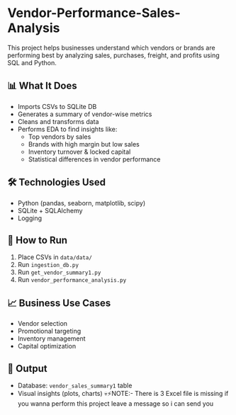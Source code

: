 # Vendor-Performance-Sales-Analysis
This project helps businesses understand which vendors or brands are performing best by analyzing sales, purchases, freight, and profits using SQL and Python.
## 📊 What It Does
- Imports CSVs to SQLite DB
- Generates a summary of vendor-wise metrics
- Cleans and transforms data
- Performs EDA to find insights like:
  - Top vendors by sales
  - Brands with high margin but low sales
  - Inventory turnover & locked capital
  - Statistical differences in vendor performance

## 🛠️ Technologies Used
- Python (pandas, seaborn, matplotlib, scipy)
- SQLite + SQLAlchemy
- Logging

## 🔄 How to Run
1. Place CSVs in `data/data/`
2. Run `ingestion_db.py`
3. Run `get_vendor_summary1.py`
4. Run `vendor_performance_analysis.py`

## 📈 Business Use Cases
- Vendor selection
- Promotional targeting
- Inventory management
- Capital optimization

## 📗 Output
- Database: `vendor_sales_summary1` table
- Visual insights (plots, charts)
💀⚡NOTE:- There is 3 Excel file is missing if you wanna perform this project leave a message so i can send you
